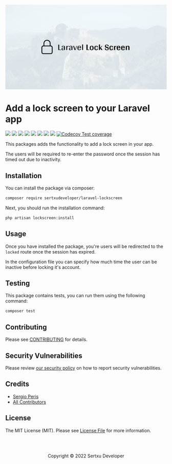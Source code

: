 
<p align="center"><img src="/art/socialcard.png" alt="Laravel Lock Screen by Sertxu Developer"></p>

# Add a lock screen to your Laravel app

![](https://img.shields.io/github/v/release/sertxudeveloper/laravel-lockscreen) ![](https://github.com/sertxudeveloper/laravel-lockscreen/actions/workflows/run-tests.yml/badge.svg) ![](https://img.shields.io/github/license/sertxudeveloper/laravel-lockscreen) ![](https://img.shields.io/librariesio/github/sertxudeveloper/laravel-lockscreen) ![](https://img.shields.io/github/repo-size/sertxudeveloper/laravel-lockscreen) ![](https://img.shields.io/packagist/dt/sertxudeveloper/laravel-lockscreen) ![](https://img.shields.io/github/issues/sertxudeveloper/laravel-lockscreen) ![](https://img.shields.io/packagist/php-v/sertxudeveloper/laravel-lockscreen) [![Codecov Test coverage](https://img.shields.io/codecov/c/github/sertxudeveloper/laravel-lockscreen)](https://app.codecov.io/gh/sertxudeveloper/laravel-lockscreen)

This packages adds the functionality to add a lock screen in your app.

The users will be required to re-enter the password once the session has timed out due to inactivity.

## Installation

You can install the package via composer:

```bash
composer require sertxudeveloper/laravel-lockscreen
```

Next, you should run the installation command:

```bash
php artisan lockscreen:install
```

## Usage

Once you have installed the package, you're users will be redirected to the `locked` route once the session has expired.

In the configuration file you can specify how much time the user can be inactive before locking it's account.

## Testing

This package contains tests, you can run them using the following command:

```bash
composer test
```

## Contributing

Please see [CONTRIBUTING](https://github.com/sertxudeveloper/.github/blob/main/CONTRIBUTING.md) for details.

## Security Vulnerabilities

Please review [our security policy](../../security/policy) on how to report security vulnerabilities.

## Credits

- [Sergio Peris](https://github.com/sertxudev)
- [All Contributors](../../contributors)

## License

The MIT License (MIT). Please see [License File](LICENSE.md) for more information.

<br><br>
<p align="center">Copyright © 2022 Sertxu Developer</p>
